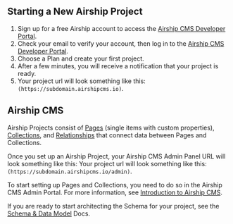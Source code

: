 ## Starting a New Airship Project
1. Sign up for a free Airship account to access the [Airship CMS Developer Portal](https://skyport.airshipcms.io).
2. Check your email to verify your account, then log in to the [Airship CMS Developer Portal](https://skyport.airshipcms.io).
3. Choose a Plan and create your first project.
4. After a few minutes, you will receive a notification that your project is ready.
5. Your project url will look something like this: `(https://subdomain.airshipcms.io)`.

## Airship CMS
Airship Projects consist of [Pages](/documentation/view/pages) (single items with custom properties), [Collections](/documentation/view/collections), and [Relationships](/documentation/view/relationships) that connect data between Pages and Collections.

Once you set up an Airship Project, your Airship CMS Admin Panel URL will look something like this: Your project url will look something like this: `(https://subdomain.airshipcms.io/admin)`.

To start setting up Pages and Collections, you need to do so in the Airship CMS Admin Portal. For more information, see [Introduction to Airship CMS](/documentation/view/introduction-to-airship-cms).  

If you are ready to start architecting the Schema for your project, see the [Schema & Data Model](/documentation/view/schema-and-data-model) Docs. 
